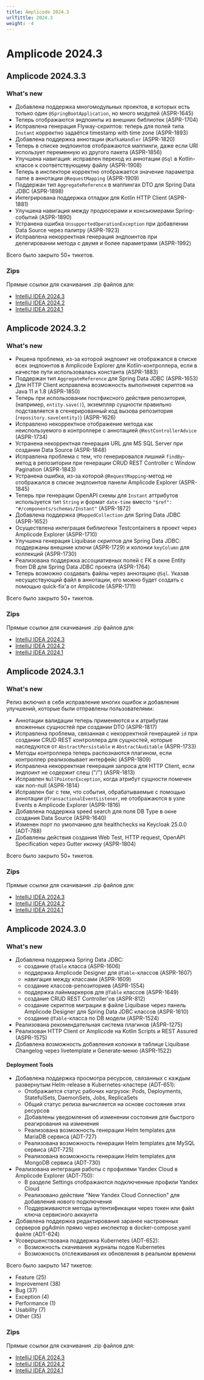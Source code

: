 ```yaml
---
title: Amplicode 2024.3
urlTittle: 2024.3
weight: -4
---
```


# Amplicode 2024.3


## Amplicode 2024.3.3

### What's new

* Добавлена поддержка многомодульных проектов, в которых есть только один `@SpringBootApplication`, но много модулей (ASPR-1645)
* Теперь отображаются эндпоинты из внешних библиотек (ASPR-1704)
* Исправлена генерация Flyway-скриптов: теперь для полей типа `Instant` корректно задаётся timestamp with time zone (ASPR-1893)
* Добавлена поддержка аннотации `@KafkaHandler` (ASPR-1820)
* Теперь в списке эндпоинтов отображаются маппинги, даже если URI использует переменную из другого пакета (ASPR-1856)
* Улучшена навигация: исправлен переход из аннотации `@Sql` в Kotlin-классе к соответствующему файлу (ASPR-1908)
* Теперь в инспекторе корректно отображается значение параметра name в аннотации `@RequestMapping` (ASPR-1909)
* Поддержан тип `AggregateReference` в маппингах DTO для Spring Data JDBC (ASPR-1898)
* Интегрирована поддержка отладки для Kotlin HTTP Client (ASPR-1881)
* Улучшена навигация между продюсерами и консьюмерами Spring-событий (ASPR-1890)
* Устранена ошибка `UnsupportedOperationException` при добавлении Data Source через палитру (ASPR-1923)
* Исправлена некорректная генерация эндпоинтов при делегировании метода с двумя и более параметрами (ASPR-1992)

Всего было закрыто 50+ тикетов.

### Zips

Прямые ссылки для скачивания .zip файлов для:
* [IntelliJ IDEA 2024.3](https://amplicode.ru/Amplicode/amplicode-2024.3.3-243-EAP.zip)
* [IntelliJ IDEA 2024.2](https://amplicode.ru/Amplicode/amplicode-2024.3.3-242-EAP.zip)
* [IntelliJ IDEA 2024.1](https://amplicode.ru/Amplicode/amplicode-2024.3.3-241-EAP.zip)

## Amplicode 2024.3.2

### What's new

* Решена проблема, из-за которой эндпоинт не отображался в списке всех эндпоинтов в Amplicode Explorer для Kotlin-контроллера, если в качестве пути использовалась константа (ASPR-1883)
* Поддержан тип `AggregateReference` для Spring Data JDBC (ASPR-1653)
* Для HTTP Client исправлена возможность выполнения скриптов на Java 11 и 1.8 (ASPR-1850)
* Теперь при использовании постфиксного действия репозитория, (например, `entity.save()`), экземпляр сущности правильно подставляется в сгенерированный код вызова репозитория (`repository.save(entity)`) (ASPR-1626)
* Исправлено некорректное отображение метода как неиспользуемого в контроллере с аннотацией `@RestControllerAdvice` (ASPR-1734)
* Устранена некорректная генерация URL для MS SQL Server при создании Data Source (ASPR-1848)
* Исправлена проблема с тем, что генерировался лишний `findBy`-метод в репозитории при генерации CRUD REST Controller с Window Pagination (ASPR-1843) 
* Устранена ошибка, из-за которой `@RequestMapping`-метод не отображался в списке эндпоинтов панели Amplicode Explorer (ASPR-1845)
* Теперь при генерации OpenAPI схемы для `Instant` аттрибутов используется тип `String` и формат `date-time` вместо `"$ref": "#/components/schemas/Instant"` (ASPR-1872)
* Добавлена поддержка `@MappedCollection` для Spring Data JDBC (ASPR-1652)
* Осуществлена интеграция библиотеки Testcontainers в проект через Amplicode Explorer (ASPR-1710)
* Улучшена генерация Liquibase скриптов для Spring Data JDBC: поддержаны внешние ключи (ASPR-1729) и колонки `keyColumn` для коллекций (ASPR-1730)
* Реализована поддержка ассоциативных полей с FK в окне Entity from DB для Spring Data JDBC проекта (ASPR-1764)
* Теперь возможно создавать файлы через аннотацию `@Sql`. Указав несуществующий файл в аннотации, его можно будет создать с помощью quick-fix'а от Amplicode (ASPR-1711)

Всего было закрыто 50+ тикетов.

### Zips

Прямые ссылки для скачивания .zip файлов для:
* [IntelliJ IDEA 2024.3](https://amplicode.ru/Amplicode/amplicode-2024.3.2-243-EAP.zip)
* [IntelliJ IDEA 2024.2](https://amplicode.ru/Amplicode/amplicode-2024.3.2-242-EAP.zip)
* [IntelliJ IDEA 2024.1](https://amplicode.ru/Amplicode/amplicode-2024.3.2-241-EAP.zip)

## Amplicode 2024.3.1

### What's new

Релиз включил в себя исправление многих ошибок и добавление улучшений, которые были отправлены пользователями:
* Аннотации валидации теперь применяются и к атрибутам вложенных сущностей при создании DTO (ASPR-1817)
* Исправлена проблема, связанная с некорректной генерацией `id` при создании CRUD REST контроллера для сущностей, которые наследуются от `AbstractPersistable` и `AbstractAuditable` (ASPR-1733)
* Методы контроллера теперь распознаются плагином, если контроллер реализовывает интерфейс (ASPR-1809)
* Исправлена некорректная генерация запроса для HTTP Client, если эндпоинт не содержит слеш ("/") (ASPR-1813)
* Исправлен `NullPointerException`, когда атрибут сущности помечен как non-null (ASPR-1814)
* Исправлен баг с тем, что события, обрабатываемые с помощью аннотации `@TransactionalEventListener`, не отображаются в узле Events в Amplicode Explorer (ASPR-1816)
* Добавлена поддержка speed search для поля DB Type в окне создания Data Source (ASPR-1640)
* Изменен порт по умолчанию для healthchecks на Keycloak 25.0.0 (ADT-788)
* Добавлены действия создания Web Test, HTTP request, OpenAPI Specification через Gutter иконку (ASPR-1804)

Всего было закрыто 50+ тикетов.

### Zips

Прямые ссылки для скачивания .zip файлов для:
* [IntelliJ IDEA 2024.3](https://amplicode.ru/Amplicode/amplicode-2024.3.1-243-EAP.zip)
* [IntelliJ IDEA 2024.2](https://amplicode.ru/Amplicode/amplicode-2024.3.1-242-EAP.zip)
* [IntelliJ IDEA 2024.1](https://amplicode.ru/Amplicode/amplicode-2024.3.1-241-EAP.zip)

## Amplicode 2024.3.0

### What's new

* Добавлена поддержка Spring Data JDBC:
  * создание `@Table` класса (ASPR-1606)
  * поддержка Amplicode Designer для `@Table`-классов (ASPR-1607)
  * навигация между классами (ASPR-1609)
  * создание классов-репозиториев (ASPR-1554)
  * поддержка лайнмаркеров для `@Table` классов (ASPR-1649)
  * создание CRUD REST Controller'ов (ASPR-812)
  * создание скриптов миграции в файле Liquibase через панель Amplicode Designer для Spring Data JDBC классов (ASPR-1610)
  * создание `@Table`-класса по DB модели (ASPR-1524) 
* Реализована рекомендательная система плагинов (ASPR-1275)
* Реализован HTTP Client от Amplicode на Kotlin Scripts и REST Assured (ASPR-1575)
* Добавлена возможность добавления колонки в таблице Liquibase Changelog через livetemplate и Generate-меню (ASPR-1522)

#### Deployment Tools

* Добавлена поддержка просмотра ресурсов, связанных с каждым развернутым Helm-release в Kubernetes-кластере (ADT-651):
  * Отображается статус рабочих нагрузок: Pods, Deployments, StatefulSets, DaemonSets, Jobs, ReplicaSets
  * Общий статус релиза вычисляется на основе состояния этих ресурсов
  * Добавлены уведомления об изменении состояния для быстрого реагирования на изменения
  * Реализована возможность генерации Helm templates для MariaDB сервиса (ADT-727)
  * Реализована возможность генерации Helm templates для MySQL сервиса (ADT-725)
  * Реализована возможность генерации Helm templates для MongoDB сервиса (ADT-730)
* Реализована интеграция работы с профилями Yandex Cloud в Amplicode Explorer (ADT-750):
  * В разделе Settings отображаются подключенные профили Yandex Cloud
  * Реализовано действие "New Yandex Cloud Connection" для добавления нового подключения
  * Поддерживаются методы аутентификации через токен или файл ключа сервисного аккаунта
* Добавлена поддержка редактирования заранее настроенных серверов pgAdmin прямо через инспектор в docker-compose.yaml файле (ADT-624)
* Усовершенствована поддержка Kubernetes (ADT-652):
  * Возможность скачивания журналы подов Kubernetes
  * Возможность отслеживания их обновления в реальном времени

Всего было закрыто 147 тикетов:
* Feature (25)
* Improvement (38)
* Bug (37)
* Exception (4)
* Performance (1)
* Usability (7)
* Other (35)

### Zips

Прямые ссылки для скачивания .zip файлов для:
* [IntelliJ IDEA 2024.3](https://amplicode.ru/Amplicode/amplicode-2024.3.0-243-EAP.zip)
* [IntelliJ IDEA 2024.2](https://amplicode.ru/Amplicode/amplicode-2024.3.0-242-EAP.zip)
* [IntelliJ IDEA 2024.1](https://amplicode.ru/Amplicode/amplicode-2024.3.0-241-EAP.zip)
